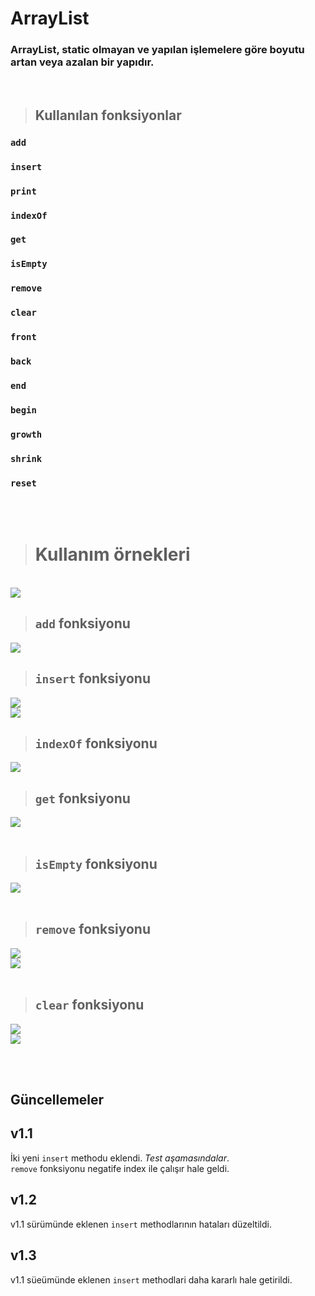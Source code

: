 # **ArrayList**

### **ArrayList, static olmayan ve yapılan işlemelere göre boyutu artan veya azalan bir yapıdır.**

<br/>

> ## **Kullanılan fonksiyonlar**

### **`add`** <br> 
### **`insert`** <br>
### **`print`** <br> 
### **`indexOf`** <br> 
### **`get`** <br>
### **`isEmpty`** <br> 
### **`remove`** <br> 
### **`clear`** <br> 
### **`front`** <br> 
### **`back`** <br> 
### **`end`** <br> 
### **`begin`** <br> 
### **`growth`** <br> 
### **`shrink`** <br> 
### **`reset`** <br>

<br/><br/>

> # **Kullanım örnekleri**

<br/>

<img src="img/AllList.png">

<br/>

> ## **`add` fonksiyonu**
<img src="img/AddF.png"/>

<br/>

> ## **`insert` fonksiyonu**
<img src="img/insertF.png"/>
<br/>
<img src="img/insertOut.png"/>

<br/>

> ## **`indexOf` fonksiyonu**
<img src="img/indexOfF.png"/>

<br/>

> ## **`get` fonksiyonu**
<img src="img/getF.png"/>

<br/>

<br/>

> ## **`isEmpty` fonksiyonu**
<img src="img/isEmptyF.png"/>

<br/>

<br/>

> ## **`remove` fonksiyonu**
<img src="img/removeF.png"/>
<br/>
<img src="img/removeOut.png"/>

<br/>

<br/>

> ## **`clear` fonksiyonu**
<img src="img/clearF.png"/>
<br/>
<img src="img/clearOut.png"/>

<br/>

<br/><br/>

## Güncellemeler

## v1.1
İki yeni `insert` methodu eklendi.  *Test aşamasındalar*. <br>
`remove` fonksiyonu negatife index ile çalışır hale geldi. <br>

## v1.2
v1.1 sürümünde eklenen `insert` methodlarının hataları düzeltildi. <br>

## v1.3
v1.1 süeümünde eklenen `insert` methodlari daha kararlı hale getirildi. <br>
